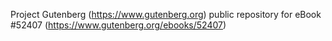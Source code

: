 Project Gutenberg (https://www.gutenberg.org) public repository for
eBook #52407 (https://www.gutenberg.org/ebooks/52407)
